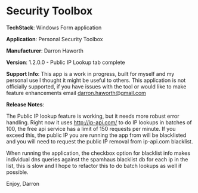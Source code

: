 # Security Toolbox

**TechStack**: Windows Form application

**Application**: Personal Security Toolbox

**Manufacturer**: Darron Haworth

**Version**: 1.2.0.0 - Public  IP Lookup tab complete

**Support Info**:  This app is a work in progress, built for myself and my personal use I thought it might be useful to others. This application is not officially supported, if you have issues with the tool or would like to make feature enhancements email darron.haworth@gmail.com

**Release Notes**:

The Public IP lookup feature is working, but it needs more robust error handling.  Right now it uses http://ip-api.com/ to do IP lookups in batches of 100, the free api service has a limit of 150 requests per minute.  If you exceed this, the public IP you are running the app from will be blacklisted and you will need to request the public IP removal from ip-api.com blacklist.

When running the application, the checkbox option for blacklist info makes individual dns queries against the spamhaus blacklist db for each ip in the list, this is slow and I hope to refactor this to do batch lookups as well if possible.

Enjoy,
Darron